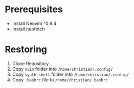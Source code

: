# Prerequisites

- Install Neovim ^0.9.4
- Install neofetch

# Restoring

1. Clone Repository
2. Copy `nvim` folder into `/home/christian/.config/`
3. Copy `synth-shell` folder into `/home/christian/.config/`
4. Copy `.bashrc` file to `/home/christian/.bashrc`
